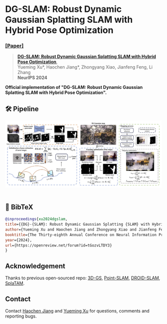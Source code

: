 # DG-SLAM: Robust Dynamic Gaussian Splatting SLAM with Hybrid Pose Optimization
### [[Paper]](https://arxiv.org/abs/2411.08373) 

> [**DG-SLAM: Robust Dynamic Gaussian Splatting SLAM with Hybrid Pose Optimization**](https://arxiv.org/abs/2411.08373),            
> Yueming Xu*, Haochen Jiang*, Zhongyang Xiao, Jianfeng Feng, Li Zhang  
> **NeurIPS 2024**

**Official implementation of "DG-SLAM: Robust Dynamic Gaussian Splatting SLAM with Hybrid Pose Optimization".** 

## 🛠️ Pipeline
<div align="center">
  <img src="assets/pipeline.jpg"/>
</div><br/>

## 📜 BibTeX
```bibtex
@inproceedings{xu2024dgslam,
title={{DG}-{SLAM}: Robust Dynamic Gaussian Splatting {SLAM} with Hybrid Pose Optimization},
author={Yueming Xu and Haochen Jiang and Zhongyang Xiao and Jianfeng Feng and Li Zhang},
booktitle={The Thirty-eighth Annual Conference on Neural Information Processing Systems},
year={2024},
url={https://openreview.net/forum?id=tGozvLTDY3}
}
```

## Acknowledgement
Thanks to previous open-sourced repo: [3D-GS](https://github.com/graphdeco-inria/gaussian-splatting), [Point-SLAM](https://github.com/eriksandstroem/Point-SLAM), [DROID-SLAM](https://github.com/princeton-vl/DROID-SLAM), [SplaTAM](https://github.com/spla-tam/SplaTAM).

## Contact
Contact [Haochen Jiang](jianghc1995@gmail.com) and [Yueming Xu](xuyueming21@m.fudan.edu.cn) for questions, comments and reporting bugs.
